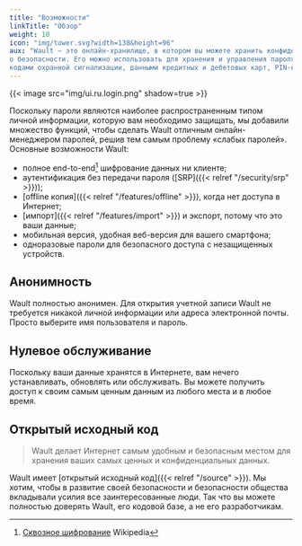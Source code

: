 ```yaml
---
title: "Возможности"
linkTitle: "Обзор"
weight: 10
icon: "img/tower.svg?width=138&height=96"
aux: "Wault — это онлайн-хранилище, в котором вы можете хранить конфиденциальные данные, не беспокоясь 
о безопасности. Его можно использовать для хранения и управления паролями, личными заметками, 
кодами охранной сигнализации, данными кредитных и дебетовых карт, PIN-кодами и программными ключами."
---
```


{{< image src="img/ui.ru.login.png" shadow=true >}}

Поскольку пароли являются наиболее распространенным типом личной информации, которую вам необходимо защищать, 
мы добавили множество функций, чтобы сделать Wault отличным онлайн-менеджером паролей, решив тем самым проблему 
«слабых паролей». Основные возможности Wault:

- полное end-to-end[^1] шифрование данных ни клиенте;
- аутентификация без передачи пароля ([SRP]({{< relref "/security/srp" >}}));
- [offline копия]({{< relref "/features/offline" >}}), когда нет доступа в Интернет;
- [импорт]({{< relref "/features/import" >}}) и экспорт, потому что это ваши данные;
- мобильная версия, удобная веб-версия для вашего смартфона;
- одноразовые пароли для безопасного доступа с незащищенных устройств.

## Анонимность
Wault полностью анонимен. Для открытия учетной записи Wault не требуется никакой личной информации или 
адреса электронной почты. Просто выберите имя пользователя и пароль.

## Нулевое обслуживание
Поскольку ваши данные хранятся в Интернете, вам нечего устанавливать, обновлять или обслуживать. 
Вы можете получить доступ к своим самым ценным данным из любого места и в любое время.

## Открытый исходный код
> Wault делает Интернет самым удобным и безопасным местом для хранения ваших самых ценных
> и конфиденциальных данных.

Wault имеет [открытый исходный код]({{< relref "/source" >}}). Мы хотим, чтобы в развитие своей безопасности и 
безопасности общества вкладывали усилия все заинтересованные люди. Так что вы можете полностью доверять 
Wault, его кодовой базе, а не его разработчикам.

[^1]: [Сквозное шифрование](https://ru.wikipedia.org/wiki/Сквозное_шифрование) Wikipedia
